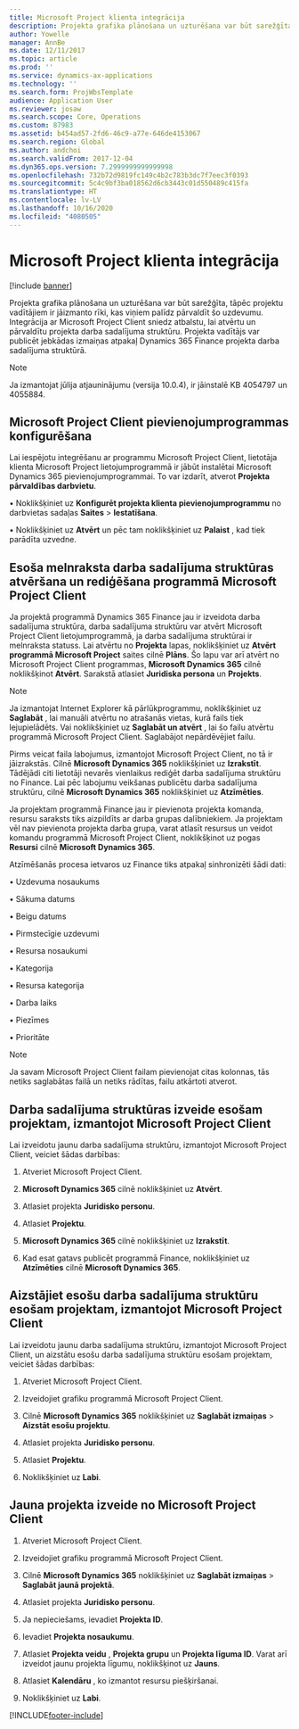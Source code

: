 ```yaml
---
title: Microsoft Project klienta integrācija
description: Projekta grafika plānošana un uzturēšana var būt sarežģīta, tāpēc projektu vadītājiem ir jāizmanto rīki, kas viņiem palīdz pārvaldīt šo uzdevumu. Integrācija ar Microsoft Project Client sniedz atbalstu, lai atvērtu un pārvaldītu projekta darba sadalījuma struktūru.
author: Yowelle
manager: AnnBe
ms.date: 12/11/2017
ms.topic: article
ms.prod: ''
ms.service: dynamics-ax-applications
ms.technology: ''
ms.search.form: ProjWbsTemplate
audience: Application User
ms.reviewer: josaw
ms.search.scope: Core, Operations
ms.custom: 87983
ms.assetid: b454ad57-2fd6-46c9-a77e-646de4153067
ms.search.region: Global
ms.author: andchoi
ms.search.validFrom: 2017-12-04
ms.dyn365.ops.version: 7.2999999999999998
ms.openlocfilehash: 732b72d9819fc149c4b2c783b3dc7f7eec3f0393
ms.sourcegitcommit: 5c4c9bf3ba018562d6cb3443c01d550489c415fa
ms.translationtype: HT
ms.contentlocale: lv-LV
ms.lasthandoff: 10/16/2020
ms.locfileid: "4080505"
---
```

# <a name="microsoft-project-client-integration"></a>Microsoft Project klienta integrācija

[!include [banner](../includes/banner.md)]

Projekta grafika plānošana un uzturēšana var būt sarežģīta, tāpēc projektu vadītājiem ir jāizmanto rīki, kas viņiem palīdz pārvaldīt šo uzdevumu. Integrācija ar Microsoft Project Client sniedz atbalstu, lai atvērtu un pārvaldītu projekta darba sadalījuma struktūru. Projekta vadītājs var publicēt jebkādas izmaiņas atpakaļ Dynamics 365 Finance projekta darba sadalījuma struktūrā.

> [!NOTE]
> Ja izmantojat jūlija atjauninājumu (versija 10.0.4), ir jāinstalē KB 4054797 un 4055884.

## <a name="configure-the-microsoft-project-client-add-in"></a>Microsoft Project Client pievienojumprogrammas konfigurēšana
Lai iespējotu integrēšanu ar programmu Microsoft Project Client, lietotāja klienta Microsoft Project lietojumprogrammā ir jābūt instalētai Microsoft Dynamics 365 pievienojumprogrammai. To var izdarīt, atverot **Projekta pārvaldības darbvietu**.

•  Noklikšķiniet uz **Konfigurēt projekta klienta pievienojumprogrammu** no darbvietas sadaļas **Saites** > **Iestatīšana**.

•  Noklikšķiniet uz **Atvērt** un pēc tam noklikšķiniet uz **Palaist** , kad tiek parādīta uzvedne.

## <a name="open-and-edit-an-existing-draft-work-breakdown-structure-in-microsoft-project-client"></a>Esoša melnraksta darba sadalījuma struktūras atvēršana un rediģēšana programmā Microsoft Project Client
Ja projektā programmā Dynamics 365 Finance jau ir izveidota darba sadalījuma struktūra, darba sadalījuma struktūru var atvērt Microsoft Project Client lietojumprogrammā, ja darba sadalījuma struktūrai ir melnraksta statuss. Lai atvērtu no **Projekta** lapas, noklikšķiniet uz **Atvērt programmā Microsoft Project** saites cilnē **Plāns**. Šo lapu var arī atvērt no Microsoft Project Client programmas, **Microsoft Dynamics 365** cilnē noklikšķinot **Atvērt**. Sarakstā atlasiet **Juridiska persona** un **Projekts**.

> [!NOTE]
> Ja izmantojat Internet Explorer kā pārlūkprogrammu, noklikšķiniet uz **Saglabāt** , lai manuāli atvērtu no atrašanās vietas, kurā fails tiek lejupielādēts. Vai noklikšķiniet uz **Saglabāt un atvērt** , lai šo failu atvērtu programmā Microsoft Project Client. Saglabājot nepārdēvējiet failu.

Pirms veicat faila labojumus, izmantojot Microsoft Project Client, no tā ir jāizrakstās. Cilnē  **Microsoft Dynamics 365** noklikšķiniet uz **Izrakstīt**. Tādējādi citi lietotāji nevarēs vienlaikus rediģēt darba sadalījuma struktūru no Finance. Lai pēc labojumu veikšanas publicētu darba sadalījuma struktūru, cilnē **Microsoft Dynamics 365** noklikšķiniet uz **Atzīmēties**.

Ja projektam programmā Finance jau ir pievienota projekta komanda, resursu saraksts tiks aizpildīts ar darba grupas dalībniekiem. Ja projektam vēl nav pievienota projekta darba grupa, varat atlasīt resursus un veidot komandu programmā Microsoft Project Client, noklikšķinot uz pogas **Resursi** cilnē **Microsoft Dynamics 365**. 

Atzīmēšanās procesa ietvaros uz Finance tiks atpakaļ sinhronizēti šādi dati:

•   Uzdevuma nosaukums

•   Sākuma datums

•   Beigu datums

•   Pirmstecīgie uzdevumi

•   Resursa nosaukumi

•   Kategorija

•   Resursa kategorija

•   Darba laiks

•   Piezīmes

•   Prioritāte

> [!NOTE]
> Ja savam Microsoft Project Client failam pievienojat citas kolonnas, tās netiks saglabātas failā un netiks rādītas, failu atkārtoti atverot.

## <a name="create-the-work-breakdown-structure-for-an-existing-project-using-microsoft-project-client"></a>Darba sadalījuma struktūras izveide esošam projektam, izmantojot Microsoft Project Client
Lai izveidotu jaunu darba sadalījuma struktūru, izmantojot Microsoft Project Client, veiciet šādas darbības:


1.  Atveriet Microsoft Project Client.

2.  **Microsoft Dynamics 365** cilnē noklikšķiniet uz **Atvērt**.

3.  Atlasiet projekta **Juridisko personu**.

4.  Atlasiet **Projektu**.

5.  **Microsoft Dynamics 365** cilnē noklikšķiniet uz **Izrakstīt**.

6.  Kad esat gatavs publicēt programmā Finance, noklikšķiniet uz **Atzīmēties** cilnē **Microsoft Dynamics 365**.

## <a name="replace-the-existing-work-breakdown-structure-for-an-existing-project-using-microsoft-project-client"></a>Aizstājiet esošu darba sadalījuma struktūru esošam projektam, izmantojot Microsoft Project Client
Lai izveidotu jaunu darba sadalījuma struktūru, izmantojot Microsoft Project Client, un aizstātu esošu darba sadalījuma struktūru esošam projektam, veiciet šādas darbības:

1.  Atveriet Microsoft Project Client.

2.  Izveidojiet grafiku programmā Microsoft Project Client.

3.  Cilnē **Microsoft Dynamics 365** noklikšķiniet uz **Saglabāt izmaiņas** > **Aizstāt esošu projektu**.

4.  Atlasiet projekta **Juridisko personu**.

5.  Atlasiet **Projektu**.

6.  Noklikšķiniet uz **Labi**.

## <a name="create-a-new-project-from-within-microsoft-project-client"></a>Jauna projekta izveide no Microsoft Project Client


1.  Atveriet Microsoft Project Client.

2.  Izveidojiet grafiku programmā Microsoft Project Client.

3.  Cilnē **Microsoft Dynamics 365** noklikšķiniet uz **Saglabāt izmaiņas** > **Saglabāt jaunā projektā**.

4.  Atlasiet projekta **Juridisko personu**.

5.  Ja nepieciešams, ievadiet **Projekta ID**.

6.  Ievadiet **Projekta nosaukumu**.

7.  Atlasiet **Projekta veidu** , **Projekta grupu** un **Projekta līguma ID**. Varat arī izveidot jaunu projekta līgumu, noklikšķinot uz **Jauns**.

8.  Atlasiet **Kalendāru** , ko izmantot resursu piešķiršanai.

11. Noklikšķiniet uz **Labi**.


[!INCLUDE[footer-include](../includes/footer-banner.md)]